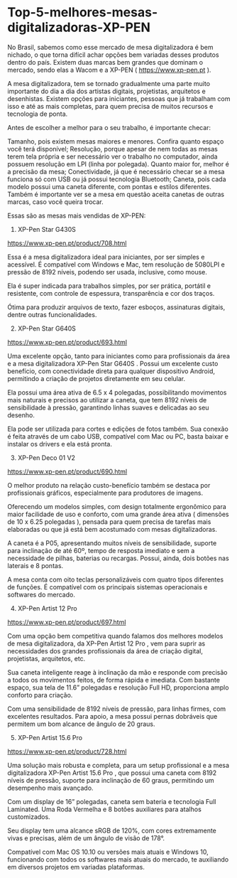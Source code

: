 # Top-5-melhores-mesas-digitalizadoras-XP-PEN
No Brasil, sabemos como esse mercado de mesa digitalizadora é bem nichado, o que torna difícil achar opções bem variadas desses produtos dentro do país. Existem duas marcas bem grandes que dominam o mercado, sendo elas a Wacom e a XP-PEN ( https://www.xp-pen.pt ).

A mesa digitalizadora, tem se tornado gradualmente uma parte muito importante do dia a dia dos artistas digitais, projetistas, arquitetos e desenhistas. Existem opções para iniciantes, pessoas que já trabalham com isso e até as mais completas, para quem precisa de muitos recursos e tecnologia de ponta.

Antes de escolher a melhor para o seu trabalho, é importante checar:

Tamanho, pois existem mesas maiores e menores. Confira quanto espaço você terá disponível;
Resolução, porque apesar de nem todas as mesas terem tela própria e ser necessário ver o trabalho no computador, ainda possuem resolução em LPI (linha por polegada). Quanto maior for, melhor é a precisão da mesa;
Conectividade, já que é necessário checar se a mesa funciona só com USB ou já possui tecnologia Bluetooth;
Caneta, pois cada modelo possui uma caneta diferente, com pontas e estilos diferentes. Também é importante ver se a mesa em questão aceita canetas de outras marcas, caso você queira trocar.

Essas são as mesas mais vendidas de XP-PEN:

1. XP-Pen Star G430S

https://www.xp-pen.pt/product/708.html

Essa é a mesa digitalizadora ideal para iniciantes, por ser simples e acessível. É compatível com Windows e Mac, tem resolução de 5080LPI e pressão de 8192 níveis, podendo ser usada, inclusive, como mouse.

Ela é super indicada para trabalhos simples, por ser prática, portátil e resistente, com controle de espessura, transparência e cor dos traços.

Ótima para produzir arquivos de texto, fazer esboços, assinaturas digitais, dentre outras funcionalidades.

2. XP-Pen Star G640S

https://www.xp-pen.pt/product/693.html

Uma excelente opção, tanto para iniciantes como para profissionais da área e a mesa digitalizadora XP-Pen Star G640S . Possui um excelente custo benefício, com conectividade direta para qualquer dispositivo Android, permitindo a criação de projetos diretamente em seu celular.

Ela possui uma área ativa de 6.5 x 4 polegadas, possibilitando movimentos mais naturais e precisos ao utilizar a caneta, que tem 8192 níveis de sensibilidade à pressão, garantindo linhas suaves e delicadas ao seu desenho.

Ela pode ser utilizada para cortes e edições de fotos também. Sua conexão é feita através de um cabo USB, compatível com Mac ou PC, basta baixar e instalar os drivers e ela está pronta.

3. XP-Pen Deco 01 V2

https://www.xp-pen.pt/product/690.html

O melhor produto na relação custo-benefício também se destaca por profissionais gráficos, especialmente para produtores de imagens.

Oferecendo um modelos simples, com design totalmente ergonômico para maior facilidade de uso e conforto, com uma grande área ativa ( dimensões de 10 x  6.25 polegadas ), pensada para quem precisa de tarefas mais elaboradas ou que já está bem acostumado com mesas digitalizadoras. 

A caneta é a P05, apresentando muitos níveis de sensibilidade, suporte para inclinação de até 60º, tempo de resposta imediato e sem a necessidade de pilhas, baterias ou recargas. Possui, ainda, dois botões nas laterais e 8 pontas.

A mesa conta com oito teclas personalizáveis com quatro tipos diferentes de funções. É compatível com os principais sistemas operacionais e softwares do mercado.

4. XP-Pen Artist 12 Pro

https://www.xp-pen.pt/product/697.html

 Com uma opção bem competitiva quando falamos dos melhores modelos de mesa digitalizadora, da XP-Pen Artist 12 Pro , vem para suprir as necessidades dos grandes profissionais da área de criação digital, projetistas, arquitetos, etc.

Sua caneta inteligente reage à inclinação da mão e responde com precisão a todos os movimentos feitos, de forma rápida e imediata. Com bastante espaço, sua tela de 11.6” polegadas e resolução Full HD, proporciona amplo conforto para criação.

Com uma sensibilidade de 8192 níveis de pressão, para linhas firmes, com excelentes resultados. Para apoio, a mesa possui pernas dobráveis que permitem um bom alcance de ângulo de 20 graus.

5. XP-Pen Artist 15.6 Pro

https://www.xp-pen.pt/product/728.html

Uma solução mais robusta e completa, para um setup profissional e a mesa digitalizadora XP-Pen Artist 15.6 Pro  , que possui uma caneta com 8192 níveis de pressão, suporte para inclinação de 60 graus, permitindo um desempenho mais avançado.

Com um display de 16” polegadas, caneta sem bateria e tecnologia Full Laminated. Uma Roda Vermelha e 8 botões auxiliares para atalhos customizados.

Seu display tem uma alcance sRGB de 120%, com cores extremamente vivas e precisas, além de um ângulo de visão de 178°.

Compatível com Mac OS 10.10 ou versões mais atuais e Windows 10, funcionando com todos os softwares mais atuais do mercado, te auxiliando em diversos projetos em variadas plataformas.


